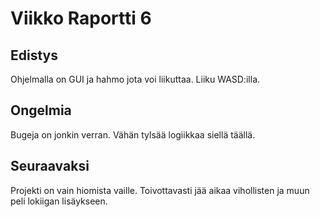 # Viikko Raportti 6

## Edistys

Ohjelmalla on GUI ja hahmo jota voi liikuttaa. Liiku WASD:illa.

## Ongelmia

Bugeja on jonkin verran. Vähän tylsää logiikkaa siellä täällä.

## Seuraavaksi

Projekti on vain hiomista vaille. Toivottavasti jää aikaa vihollisten ja muun peli lokiigan lisäykseen.
